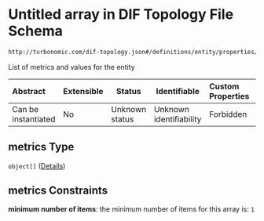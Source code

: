 # Untitled array in DIF Topology File Schema

```txt
http://turbonomic.com/dif-topology.json#/definitions/entity/properties/metrics
```

List of metrics and values for the entity


| Abstract            | Extensible | Status         | Identifiable            | Custom Properties | Additional Properties | Access Restrictions | Defined In                                                                                   |
| :------------------ | ---------- | -------------- | ----------------------- | :---------------- | --------------------- | ------------------- | -------------------------------------------------------------------------------------------- |
| Can be instantiated | No         | Unknown status | Unknown identifiability | Forbidden         | Allowed               | none                | [dif-total-schema.schema.json\*](../out/dif-total-schema.schema.json "open original schema") |

## metrics Type

`object[]` ([Details](dif-total-schema-definitions-metricsentry.md))

## metrics Constraints

**minimum number of items**: the minimum number of items for this array is: `1`
